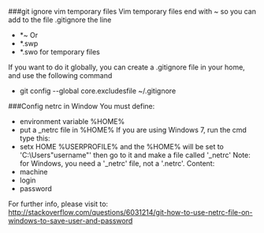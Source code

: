 ###git ignore vim temporary files
Vim temporary files end with ~ so you can add to the file .gitignore the line
 - *~
Or
 - *.swp
 - *.swo
for temporary files

If you want to do it globally, you can create a .gitignore file in your home, and use the following command
 - git config --global core.excludesfile ~/.gitignore
 
###Config netrc in Window
You must define:
 - environment variable %HOME%
 - put a _netrc file in %HOME%
If you are using Windows 7, run the cmd type this:
 - setx HOME %USERPROFILE%
and the %HOME% will be set to 'C:\Users\"username"'
then go to it and make a file called '_netrc'
Note: for Windows, you need a '_netrc' file, not a '.netrc'.
Content: 
 - machine <hostname1>
 - login <login1>
 - password <password1>
 
For further info, please visit to: http://stackoverflow.com/questions/6031214/git-how-to-use-netrc-file-on-windows-to-save-user-and-password